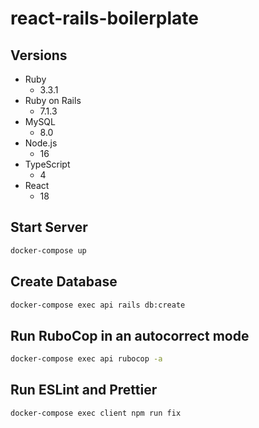 # react-rails-boilerplate

## Versions

- Ruby
  - 3.3.1
- Ruby on Rails
  - 7.1.3
- MySQL
  - 8.0
- Node.js
  - 16
- TypeScript
  - 4
- React
  - 18

## Start Server

```sh
docker-compose up
```

## Create Database

```sh
docker-compose exec api rails db:create
```

## Run RuboCop in an autocorrect mode

```sh
docker-compose exec api rubocop -a
```

## Run ESLint and Prettier

```sh
docker-compose exec client npm run fix
```

